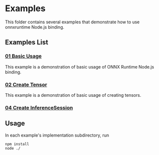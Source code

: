 # Examples

This folder contains several examples that demonstrate how to use onnxruntime Node.js binding.

## Examples List

### [01 Basic Usage](./01_basic-usage/)

This example is a demonstration of basic usage of ONNX Runtime Node.js binding.

### [02 Create Tensor](./02_create-tensor/)

This example is a demonstration of basic usage of creating tensors.

<!--
### [03 Create Tensor (Advanced)](./03_create-tensor-advanced/README.md)

This example is a demonstration of advanced usage of creating tensors.
-->

### [04 Create InferenceSession](./04_create-inference-session/)

## Usage

In each example's implementation subdirectory, run

```
npm install
node ./
```
